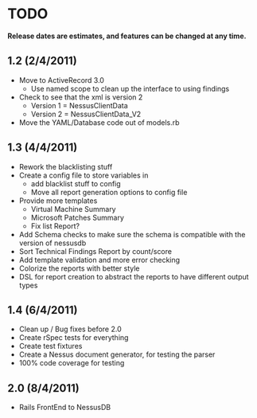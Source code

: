 # TODO #

**Release dates are estimates, and features can be changed at any time.**

## 1.2 (2/4/2011) ##
- Move to ActiveRecord 3.0
	- Use named scope to clean up the interface to using findings
- Check to see that the xml is version 2
	- Version 1 = NessusClientData
	- Version 2 = NessusClientData_V2
- Move the YAML/Database code out of models.rb
	
## 1.3 (4/4/2011) ##

- Rework the blacklisting stuff
- Create a config file to store variables in
	- add blacklist stuff to config
	- Move all report generation options to config file
- Provide more templates
	- Virtual Machine Summary
	- Microsoft Patches Summary
	- Fix list Report?
- Add Schema checks to make sure the schema is compatible with the version of nessusdb
- Sort Technical Findings Report by count/score	
- Add template validation and more error checking
- Colorize the reports with better style
- DSL for report creation to abstract the reports to have different output types

## 1.4 (6/4/2011) ##
- Clean up / Bug fixes before 2.0
- Create rSpec tests for everything
- Create test fixtures
- Create a Nessus document generator, for testing the parser
- 100% code coverage for testing

## 2.0 (8/4/2011) ##
- Rails FrontEnd to NessusDB

